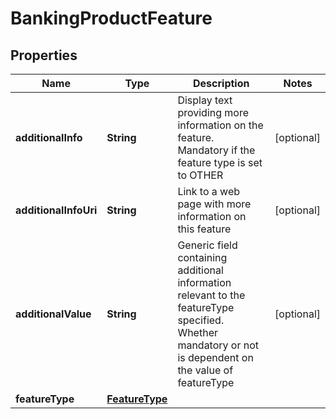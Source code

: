 

# BankingProductFeature

## Properties

Name | Type | Description | Notes
------------ | ------------- | ------------- | -------------
**additionalInfo** | **String** | Display text providing more information on the feature. Mandatory if the feature type is set to OTHER |  [optional]
**additionalInfoUri** | **String** | Link to a web page with more information on this feature |  [optional]
**additionalValue** | **String** | Generic field containing additional information relevant to the featureType specified. Whether mandatory or not is dependent on the value of featureType |  [optional]
**featureType** | [**FeatureType**](FeatureType.md) |  | 



